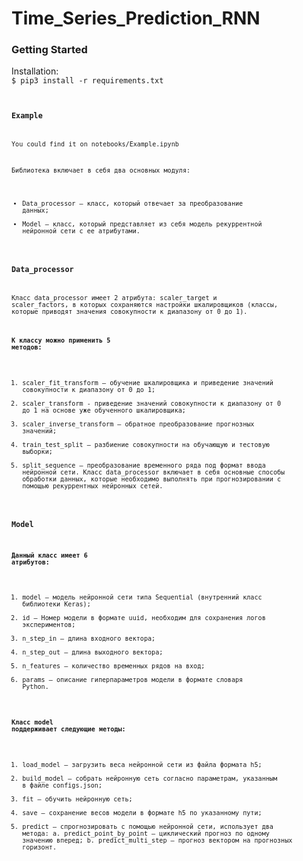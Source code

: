 # Time_Series_Prediction_RNN

### Getting Started

Installation:  
<code>$ pip3 install -r requirements.txt<code>

### Example
You could find it on notebooks/Example.ipynb


Библиотека включает в себя два основных модуля:
* Data_processor – класс, который отвечает за преобразование данных;
* Model – класс, который представляет из себя модель рекуррентной нейронной сети с ее атрибутами.

### Data_processor
Класс data_processor имеет 2 атрибута: scaler_target и scaler_factors, в которых сохраняются настройки шкалировщиков (классы, которые приводят значения совокупности к диапазону от 0 до 1).

#### К классу можно применить 5 методов:
1.	scaler_fit_transform – обучение шкалировщика и приведение значений совокупности к диапазону от 0 до 1;
2.	scaler_transform - приведение значений совокупности к диапазону от 0 до 1 на основе уже обученного шкалировщика;
3.	scaler_inverse_transform – обратное преобразование прогнозных значений;
4.	train_test_split – разбиение совокупности на обучающую и тестовую выборки;
5.	split_sequence – преобразование временного ряда под формат ввода нейронной сети.
Класс data_processor включает в себя основные способы обработки данных, которые необходимо выполнять при прогнозировании с помощью рекуррентных нейронных сетей.

### Model
#### Данный класс имеет 6 атрибутов:
1.	model – модель нейронной сети типа Sequential (внутренний класс библиотеки Keras);
2.	id – Номер модели в формате uuid, необходим для сохранения логов экспериментов;
3.	n_step_in – длина входного вектора;
4.	n_step_out – длина выходного вектора;
5.	n_features – количество временных рядов на вход;
6.	params – описание гиперпараметров модели в формате словаря Python.

#### Класс model поддерживает следующие методы:
1.	load_model – загрузить веса нейронной сети из файла формата h5;
2.	build_model – собрать нейронную сеть согласно параметрам, указанным в файле configs.json;
3.	fit – обучить нейронную сеть;
4.	save – сохранение весов модели в формате h5 по указанному пути;
5.	predict – спрогнозировать с помощью нейронной сети, использует два метода:
a.	predict_point_by_point – циклический прогноз по одному значению вперед;
b.	predict_multi_step – прогноз вектором на прогнозных горизонт.
